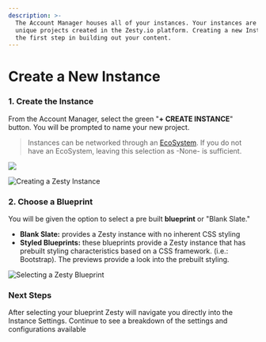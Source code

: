 ```yaml
---
description: >-
  The Account Manager houses all of your instances. Your instances are your
  unique projects created in the Zesty.io platform. Creating a new Instance is
  the first step in building out your content.
---
```


# Create a New Instance

### 1. Create the Instance

From the Account Manager, select the green  "**+ CREATE INSTANCE**" button. You will be prompted to name your new project.&#x20;

> Instances can be networked through an [EcoSystem](../../../accounts/guides/ecosystems.md#zesty-io-ecosystems). If you do not have an EcoSystem, leaving this selection as -None- is sufficient.

![](../../../.gitbook/assets/create\_instance.png)

![Creating a Zesty Instance](../../../.gitbook/assets/instance\_build.gif)

### 2. Choose a Blueprint

You will be given the option to select a pre built **blueprint** or "Blank Slate."

* **Blank Slate:** provides a Zesty instance with no inherent CSS styling
* **Styled Blueprints:** these blueprints provide a Zesty instance that has prebuilt styling characteristics based on a CSS framework. (i.e.: Bootstrap). The previews provide a look into the prebuilt styling.

![Selecting a Zesty Blueprint](../../../.gitbook/assets/environment.gif)

### Next Steps

After selecting your blueprint Zesty will navigate you directly into the Instance Settings. Continue to see a breakdown of the settings and configurations available
